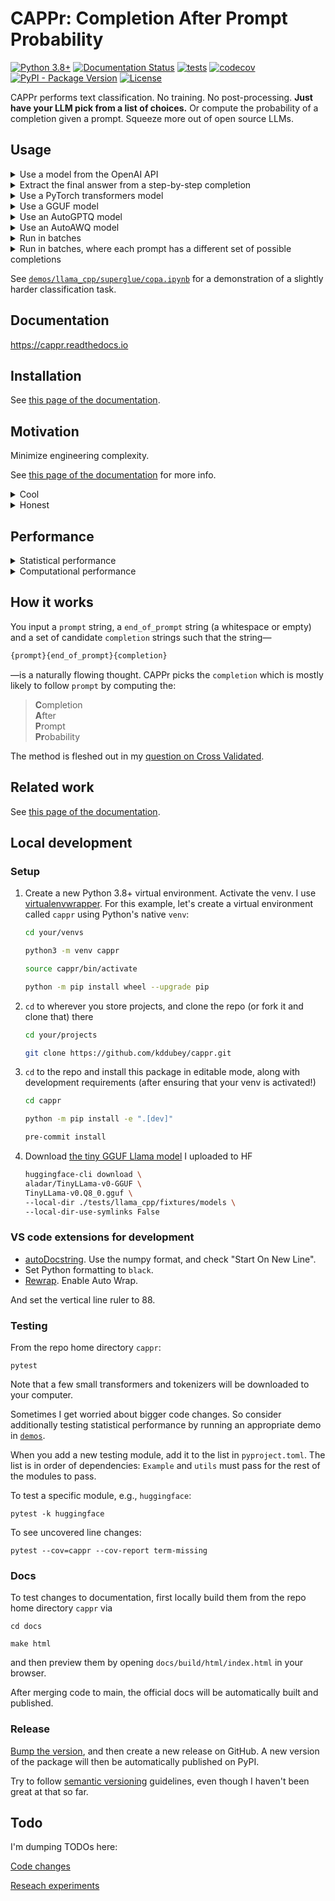 # CAPPr: Completion After Prompt Probability

[![Python 3.8+](https://img.shields.io/badge/python-3.8+-blue.svg)](https://www.python.org/downloads/release/python-380/)
[![Documentation Status](https://readthedocs.org/projects/cappr/badge/?version=latest)](https://cappr.readthedocs.io/en/latest/?badge=latest)
[![tests](https://github.com/kddubey/cappr/actions/workflows/test.yml/badge.svg)](https://github.com/kddubey/cappr/actions/workflows/test.yml)
[![codecov](https://codecov.io/gh/kddubey/cappr/branch/main/graph/badge.svg?token=NYIL076PSM)](https://codecov.io/gh/kddubey/cappr)
[![PyPI - Package Version](https://img.shields.io/pypi/v/cappr?logo=pypi&style=flat&color=orange)](https://pypi.org/project/cappr/)
[![License](https://img.shields.io/badge/License-Apache_2.0-blue.svg)](https://opensource.org/licenses/Apache-2.0)

CAPPr performs text classification. No training. No post-processing. **Just have your
LLM pick from a list of choices.** Or compute the probability of a completion given a
prompt. Squeeze more out of open source LLMs.


## Usage

<details>
<summary>Use a model from the OpenAI API</summary>

Specifically, this model must be compatible with the
[/v1/completions](https://platform.openai.com/docs/models/model-endpoint-compatibility)
endpoint
([excluding](https://cappr.readthedocs.io/en/latest/select_a_language_model.html#openai)
``gpt-3.5-turbo-instruct``).

```python
from cappr.openai.classify import predict

prompt = """
Tweet about a movie: "Oppenheimer was pretty good. But 3 hrs...cmon Nolan."
This tweet contains the following criticism:
""".strip("\n")

completions = ("bad message", "too long", "unfunny")

pred = predict(prompt, completions, model="text-ada-001")
print(pred)
# too long
```

Notice that a completion can contain many tokens.

See [this page of the
documentation](https://cappr.readthedocs.io/en/latest/select_a_language_model.html#openai)
for more info on using OpenAI models.
</details>


<details>
<summary>Extract the final answer from a step-by-step completion</summary>

Step-by-step and chain-of-thought prompts are highly effective ways to get an LLM to
"reason" about more complex tasks. But if you need a structured output, a step-by-step
completion is unwieldy. Use CAPPr to extract the final answer from these types of
completions, given a list of possible answers.

See this idea in action [here in the
documentation](https://cappr.readthedocs.io/en/latest/select_a_prompt_completion_format.html#wrangle-step-by-step-completions).
CAPPr is **100% guaranteed** to return an output from the list of possible answers.
</details>


<details>
<summary>Use a PyTorch transformers model</summary>

Specifically, this model must be able to be loaded using
[`transformers.AutoModelForCausalLM.from_pretrained`](https://huggingface.co/docs/transformers/model_doc/auto#transformers.AutoModelForCausalLM).

```python
from transformers import AutoModelForCausalLM, AutoTokenizer
from cappr.huggingface.classify import predict

# Load a model and its corresponding tokenizer
model_name = "gpt2"
model = AutoModelForCausalLM.from_pretrained(model_name)
tokenizer = AutoTokenizer.from_pretrained(model_name)

prompt = "Which planet is closer to the Sun: Mercury or Earth?"
completions = ("Mercury", "Earth")

pred = predict(prompt, completions, model_and_tokenizer=(model, tokenizer))
print(pred)
# Mercury
```

See [this page of the
documentation](https://cappr.readthedocs.io/en/latest/select_a_language_model.html#huggingface)
for more info on using PyTorch ``transformers`` models.
</details>


<details>
<summary>Use a GGUF model</summary>

Specifically, this model must be able to be loaded using
[`llama_cpp.Llama`](https://llama-cpp-python.readthedocs.io/en/latest/api-reference/#llama_cpp.Llama).

```python
from llama_cpp import Llama
from cappr.llama_cpp.classify import predict

# Load model. Always set logits_all=True for CAPPr
model = Llama("./TinyLLama-v0.Q8_0.gguf", logits_all=True, verbose=False)

prompt = """Gary told Spongebob a story:
There once was a man from Peru; who dreamed he was eating his shoe. He
woke with a fright, in the middle of the night, to find that his dream
had come true.

The moral of the story is to"""

completions = (
  "look at the bright side",
  "use your imagination",
  "eat shoes",
)

pred = predict(prompt, completions, model)
print(pred)
# use your imagination
```

See [this page of the
documentation](https://cappr.readthedocs.io/en/latest/select_a_language_model.html#llama-cpp)
for more info on using GGUF models.
</details>


<details>
<summary>Use an AutoGPTQ model</summary>

[`cappr.huggingface`](https://cappr.readthedocs.io/en/latest/cappr.huggingface.html)
seems to play nice with models loaded via
[`auto_gptq.AutoGPTQForCausalLM.from_quantized`](https://github.com/PanQiWei/AutoGPTQ).
But I haven't thoroughly tested that. See [this
notebook](https://github.com/kddubey/cappr/blob/main/demos/huggingface/auto_gptq.ipynb)
for a minimal demo.
</details>


<details>
<summary>Use an AutoAWQ model</summary>

[`cappr.huggingface.classify_no_cache`](https://cappr.readthedocs.io/en/latest/cappr.huggingface.html)
seems to play nice with models loaded via
[`awq.AutoAWQForCausalLM.from_quantized`](https://github.com/casper-hansen/AutoAWQ). But
I haven't thoroughly tested that. See [this
notebook](https://github.com/kddubey/cappr/blob/main/demos/huggingface/autoawq.ipynb)
for a minimal demo.
</details>


<details>
<summary>Run in batches</summary>

Let's use a PyTorch ``transformers`` model. Also, let's predict probabilities instead of
the class.

```python
from transformers import AutoModelForCausalLM, AutoTokenizer
from cappr.huggingface.classify import predict_proba

# Load a model and its corresponding tokenizer
model_name = "gpt2"
model = AutoModelForCausalLM.from_pretrained(model_name)
tokenizer = AutoTokenizer.from_pretrained(model_name)

prompts = [
    "Stephen Curry is a",
    "Martina Navratilova was a",
    "Dexter, from the TV Series Dexter's Laboratory, is a",
    "LeBron James is a",
]

# Each of the prompts could be completed with one of these:
class_names = ("basketball player", "tennis player", "scientist")
prior =       (      1/6,                1/6,            2/3    )
# Say I expect most of my data to have scientists

# Run CAPPr
pred_probs = predict_proba(
    prompts=prompts,
    completions=class_names,
    model_and_tokenizer=(model, tokenizer),
    batch_size=32,  # whatever fits on your CPU/GPU
    prior=prior,
)

# pred_probs[i,j] = probability that prompts[i] is classified as class_names[j]
print(pred_probs.round(1))
# [[0.5 0.3 0.2]
#  [0.3 0.6 0.2]
#  [0.1 0.1 0.8]
#  [0.8 0.2 0. ]]

# For each prompt, which completion is most likely?
pred_class_idxs = pred_probs.argmax(axis=-1)
preds = [class_names[pred_class_idx] for pred_class_idx in pred_class_idxs]
print(preds)
# ['basketball player',
#  'tennis player',
#  'scientist',
#  'basketball player']
```
</details>


<details>
<summary>Run in batches, where each prompt has a different set of possible completions
</summary>

Again, let's use a PyTorch ``transformers`` model to predict probabilities.

```python
from transformers import AutoModelForCausalLM, AutoTokenizer
from cappr.huggingface.classify import predict_proba_examples
from cappr import Example

# Load a model and its corresponding tokenizer
model_name = "gpt2"
model = AutoModelForCausalLM.from_pretrained(model_name)
tokenizer = AutoTokenizer.from_pretrained(model_name)

# Create a sequence of Example objects representing your classification tasks
examples = [
    Example(
        prompt="Jodie Foster played",
        completions=("Clarice Starling", "Trinity in The Matrix"),
    ),
    Example(
        prompt="Batman, from Batman: The Animated Series, was played by",
        completions=("Pete Holmes", "Kevin Conroy", "Spongebob!"),
        prior=      (     1/3      ,      2/3     ,      0      ),
    ),
]

# Run CAPPr
pred_probs = predict_proba_examples(examples, model_and_tokenizer=(model, tokenizer))

# pred_probs[i][j] = probability that examples[i].prompt is classified as
# examples[i].completions[j]
print([example_pred_probs.round(2) for example_pred_probs in pred_probs])
# [array([0.7, 0.3]),
#  array([0.03, 0.97, 0.  ])]

# For each example, which completion is most likely?
pred_class_idxs = [example_pred_probs.argmax() for example_pred_probs in pred_probs]
preds = [
    example.completions[pred_class_idx]
    for example, pred_class_idx in zip(examples, pred_class_idxs)
]
print(preds)
# ['Clarice Starling',
#  'Kevin Conroy']
```
</details>

See
[`demos/llama_cpp/superglue/copa.ipynb`](https://github.com/kddubey/cappr/blob/main/demos/llama_cpp/superglue/copa.ipynb)
for a demonstration of a slightly harder classification task.


## Documentation

https://cappr.readthedocs.io


## Installation

See [this page of the
documentation](https://cappr.readthedocs.io/en/latest/installation.html).


## Motivation

Minimize engineering complexity.

See [this page of the
documentation](https://cappr.readthedocs.io/en/latest/motivation.html) for more info.

<details>
<summary>Cool</summary>

A handful of experiments suggest that CAPPr squeezes more out of smaller LLMs. See [this
page of the
documentation](https://cappr.readthedocs.io/en/latest/future_research.html).
</details>


<details>
<summary>Honest</summary>

am bored. am unemployed.
</details>


## Performance

<details>
<summary>
Statistical performance
</summary>

I'm still evaluating open source models. For now, see

- the 4-bit 4 GB [Llama 2 COPA
  demo](https://github.com/kddubey/cappr/blob/main/demos/llama_cpp/superglue/copa.ipynb)
- the 4-bit 4 GB [Llama 2 AG News
  demo](https://github.com/kddubey/cappr/blob/main/demos/llama_cpp/ag_news.ipynb)
- the 4 GB [Mistral Craigslist Bargains
  demo](https://github.com/kddubey/cappr/blob/main/demos/huggingface/craigslist_bargains.ipynb)

For OpenAI models, see

[2 SuperGLUE
datasets](https://github.com/kddubey/cappr/blob/main/demos/openai/superglue)

[RAFT zero-shot training
sets](https://github.com/kddubey/cappr/blob/main/demos/openai/raft)

TODO: summary tables/spiderwebs
</details>


<details>
<summary>
Computational performance
</summary>

See [this page of the
documentation](https://cappr.readthedocs.io/en/latest/computational_performance.html).
</details>


## How it works

You input a `prompt` string, a `end_of_prompt` string (a whitespace or empty) and a set
of candidate `completion` strings such that the string—

```python
{prompt}{end_of_prompt}{completion}
```

—is a naturally flowing thought. CAPPr picks the `completion` which is mostly likely to
follow `prompt` by computing the:

> **C**ompletion<br>
  **A**fter<br>
  **P**rompt<br>
  **Pr**obability<br>

The method is fleshed out in my [question on Cross
Validated](https://stats.stackexchange.com/q/601159/337906).


## Related work

See [this page of the
documentation](https://cappr.readthedocs.io/en/latest/related_work.html).


## Local development

### Setup

1. Create a new Python 3.8+ virtual environment. Activate the venv. I use
   [virtualenvwrapper](https://virtualenvwrapper.readthedocs.io/en/latest/). For this
   example, let's create a virtual environment called `cappr`
   using Python's native `venv`:

   ```bash
   cd your/venvs

   python3 -m venv cappr

   source cappr/bin/activate

   python -m pip install wheel --upgrade pip
   ```

2. `cd` to wherever you store projects, and clone the repo (or fork it and clone that)
   there

    ```bash
    cd your/projects

    git clone https://github.com/kddubey/cappr.git
    ```

3. `cd` to the repo and install this package in editable mode, along with development
   requirements (after ensuring that your venv is activated!)

   ```bash
   cd cappr

   python -m pip install -e ".[dev]"

   pre-commit install
   ```

4. Download [the tiny GGUF Llama model](https://huggingface.co/aladar/TinyLLama-v0-GGUF)
   I uploaded to HF

   ```bash
   huggingface-cli download \
   aladar/TinyLLama-v0-GGUF \
   TinyLLama-v0.Q8_0.gguf \
   --local-dir ./tests/llama_cpp/fixtures/models \
   --local-dir-use-symlinks False
   ```


### VS code extensions for development

  * [autoDocstring](https://marketplace.visualstudio.com/items?itemName=njpwerner.autodocstring).
  Use the numpy format, and check "Start On New Line".
  * Set Python formatting to `black`.
  * [Rewrap](https://stkb.github.io/Rewrap/). Enable Auto Wrap.

And set the vertical line ruler to 88.

### Testing

From the repo home directory `cappr`:

```
pytest
```

Note that a few small transformers and tokenizers will be downloaded to your computer.

Sometimes I get worried about bigger code changes. So consider additionally testing
statistical performance by running an appropriate demo in
[`demos`](https://github.com/kddubey/cappr/tree/main/demos).

When you add a new testing module, add it to the list in `pyproject.toml`. The list is
in order of dependencies: `Example` and `utils` must pass for the rest of the modules to
pass.

To test a specific module, e.g., `huggingface`:

```
pytest -k huggingface
```

To see uncovered line changes:

```
pytest --cov=cappr --cov-report term-missing
```

### Docs

To test changes to documentation, first locally build them from the repo home directory
`cappr` via

```
cd docs

make html
```

and then preview them by opening `docs/build/html/index.html` in your browser.

After merging code to main, the official docs will be automatically built and published.

### Release

[Bump the
version](https://github.com/kddubey/cappr/commit/d1f7dd51fa702c123bdfb0bcb97535995641c224),
and then create a new release on GitHub. A new version of the package will then be
automatically published on PyPI.

Try to follow [semantic versioning](https://semver.org/) guidelines, even though I
haven't been great at that so far.

## Todo

I'm dumping TODOs here:

[Code changes](https://github.com/users/kddubey/projects/1/views/1)

[Reseach experiments](https://github.com/users/kddubey/projects/2)
